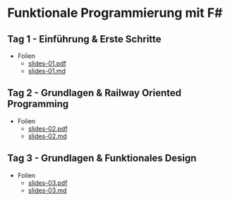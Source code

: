 # Funktionale Programmierung mit F#

## Tag 1 - Einführung & Erste Schritte

- Folien
  - [slides-01.pdf](./slides/slides-01.pdf)
  - [slides-01.md](./slides/slides-01.md)

## Tag 2 - Grundlagen & Railway Oriented Programming

- Folien
  - [slides-02.pdf](./slides/slides-02.pdf)
  - [slides-02.md](./slides/slides-02.md)

## Tag 3 - Grundlagen & Funktionales Design

- Folien
  - [slides-03.pdf](./slides/slides-02.pdf)
  - [slides-03.md](./slides/slides-02.md)
